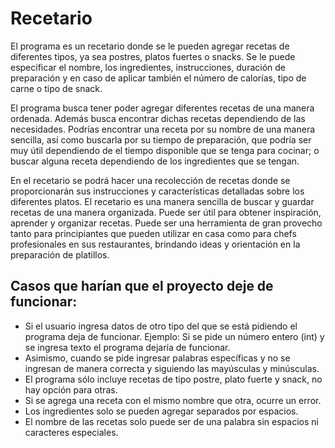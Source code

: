 # Recetario

El programa es un recetario donde se le pueden agregar recetas de diferentes tipos, ya sea postres, platos fuertes o snacks. Se le puede especificar el nombre, los ingredientes, instrucciones, duración de preparación y en caso de aplicar también el número de calorías, tipo de carne o tipo de snack. 

El programa busca tener poder agregar diferentes recetas de una manera ordenada. Además busca encontrar dichas recetas dependiendo de las necesidades. Podrías encontrar una receta por su nombre de una manera sencilla, así como buscarla por su tiempo de preparación, que podría ser muy útil dependiendo de el tiempo disponible que se tenga para cocinar; o buscar alguna receta dependiendo de los ingredientes que se tengan. 

En el recetario se podrá hacer una recolección de recetas donde se proporcionarán sus instrucciones y características detalladas sobre los diferentes platos. El recetario es una manera sencilla de buscar y guardar recetas de una manera organizada. Puede ser útil para obtener inspiración, aprender y organizar recetas. Puede ser una herramienta de gran provecho tanto para principiantes que pueden utilizar en casa como para chefs profesionales en sus restaurantes, brindando ideas y orientación en la preparación de platillos.

## Casos que harían que el proyecto deje de funcionar:
- Si el usuario ingresa datos de otro tipo del que se está pidiendo el programa deja de funcionar. 
Ejemplo: Si se pide un número entero (int) y se ingresa texto el programa dejaría de funcionar.
- Asimismo, cuando se pide ingresar palabras específicas y no se ingresan de manera correcta y siguiendo las mayúsculas y minúsculas.
- El programa sólo incluye recetas de tipo postre, plato fuerte y snack, no hay opción para otras.
- Si se agrega una receta con el mismo nombre que otra, ocurre un error.
- Los ingredientes solo se pueden agregar separados por espacios.
- El nombre de las recetas solo puede ser de una palabra sin espacios ni caracteres especiales.

